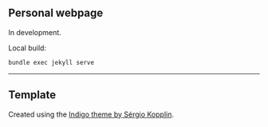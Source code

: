 ## Personal webpage

In development.

Local build:

```bash
bundle exec jekyll serve
```

---
## Template

Created using the [Indigo theme by Sérgio Kopplin](https://github.com/sergiokopplin/indigo).

